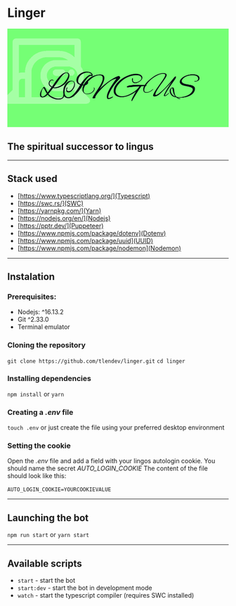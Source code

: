 # Linger

![logo](./logo.png)

## The spiritual successor to lingus

---

## Stack used

-   [https://www.typescriptlang.org/](Typescript)
-   [https://swc.rs/](SWC)
-   [https://yarnpkg.com/](Yarn)
-   [https://nodejs.org/en/](Nodejs)
-   [https://pptr.dev/](Puppeteer)
-   [https://www.npmjs.com/package/dotenv](Dotenv)
-   [https://www.npmjs.com/package/uuid](UUID)
-   [https://www.npmjs.com/package/nodemon](Nodemon)

---

## Instalation

### Prerequisites:

-   Nodejs: ^16.13.2
-   Git ^2.33.0
-   Terminal emulator

### Cloning the repository

`git clone https://github.com/tlendev/linger.git`
`cd linger`

### Installing dependencies

`npm install` or `yarn`

### Creating a _.env_ file

`touch .env` or just create the file using your preferred desktop environment

### Setting the cookie

Open the _.env_ file and add a field with your lingos autologin cookie. You should name the secret _AUTO_LOGIN_COOKIE_
The content of the file should look like this:

```text
AUTO_LOGIN_COOKIE=YOURCOOKIEVALUE
```

---

## Launching the bot

`npm run start` or `yarn start`

---

## Available scripts

-   `start` - start the bot
-   `start:dev` - start the bot in development mode
-   `watch` - start the typescript compiler (requires SWC installed)
